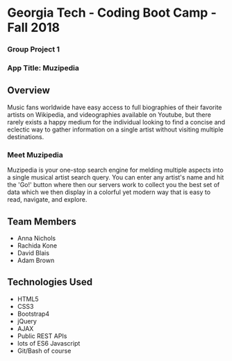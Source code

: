 # Georgia Tech - Coding Boot Camp - Fall 2018
### Group Project 1
### App Title:  Muzipedia

## Overview

Music fans worldwide have easy access to full biographies of their favorite artists on Wikipedia, and videographies available on Youtube, but there rarely exists a happy medium for the individual looking to find a concise and eclectic way to gather information on a single artist without visiting multiple destinations.

### Meet Muzipedia

Muzipedia is your one-stop search engine for melding multiple aspects into a single musical artist search query.  You can enter any artist's name and hit the 'Go!' button where then our servers work to collect you the best set of data which we then display in a colorful yet modern way that is easy to read, navigate, and explore.

## Team Members
- Anna Nichols
- Rachida Kone
- David Blais
- Adam Brown

## Technologies Used
- HTML5
- CSS3
- Bootstrap4
- jQuery
- AJAX
- Public REST APIs
- lots of ES6 Javascript
- Git/Bash of course
